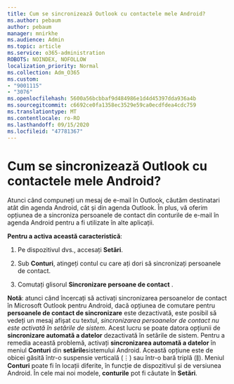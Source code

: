 ```yaml
---
title: Cum se sincronizează Outlook cu contactele mele Android?
ms.author: pebaum
author: pebaum
manager: mnirkhe
ms.audience: Admin
ms.topic: article
ms.service: o365-administration
ROBOTS: NOINDEX, NOFOLLOW
localization_priority: Normal
ms.collection: Adm_O365
ms.custom:
- "9001115"
- "3076"
ms.openlocfilehash: 5600a56bcbbaf9d484986e1d4d45397dda936a4b
ms.sourcegitcommit: c6692ce0fa1358ec3529e59ca0ecdfdea4cdc759
ms.translationtype: MT
ms.contentlocale: ro-RO
ms.lasthandoff: 09/15/2020
ms.locfileid: "47781367"
---
```

# <a name="how-does-outlook-sync-with-my-android-contacts"></a>Cum se sincronizează Outlook cu contactele mele Android?

Atunci când compuneți un mesaj de e-mail în Outlook, căutăm destinatari atât din agenda Android, cât și din agenda Outlook. În plus, vă oferim opțiunea de a sincroniza persoanele de contact din conturile de e-mail în agenda Android pentru a fi utilizate în alte aplicații. 
 
**Pentru a activa această caracteristică**:
 
1. Pe dispozitivul dvs., accesați **Setări**.

2. Sub **Conturi**, atingeți contul cu care ați dori să sincronizați persoanele de contact.

3. Comutați glisorul **Sincronizare persoane de contact** .
 
**Notă**: atunci când încercați să activați sincronizarea persoanelor de contact în Microsoft Outlook pentru Android, dacă opțiunea de comutare pentru **persoanele de contact de sincronizare** este dezactivată, este posibil să vedeți un mesaj afișat cu textul, *sincronizarea persoanelor de contact nu este activată în setările de sistem*. Acest lucru se poate datora opțiunii de **sincronizare automată a datelor** dezactivată în setările de sistem. Pentru a remedia această problemă, activați  **sincronizarea automată a datelor** în meniul  **Conturi** din  **setările**sistemului Android. Această opțiune este de obicei găsită într-o suspensie verticală (⋮) sau într-o bară triplă (⫼). Meniul  **Conturi** poate fi în locații diferite, în funcție de dispozitivul și de versiunea Android. În cele mai noi modele, **conturile** pot fi căutate în **Setări**.
